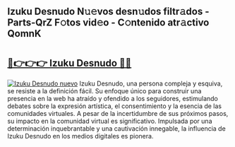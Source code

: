 ## Izuku Desnudo N𝚞𝚎vos desn𝚞dos filtr𝚊dos - Parts-QrZ F𝚘tos vid𝚎o - C𝚘ntenido atr𝚊ctivo QomnK

# <h2><a href="http://mb2x29x.tromn.icu/?c=Izuku+Desnudo">🔗👉👉👉 Izuku Desnudo 🔗🔗</a></h2>

[![Izuku Desnudo nuevo](https://i.imgur.com/pEAQMta.gif)](http://mb2x29x.tromn.icu/?c=Izuku+Desnudo)
Izuku Desnudo, una persona compleja y esquiva, se resiste a la definición fácil. Su enfoque único para construir una presencia en la web ha atraído y ofendido a los seguidores, estimulando debates sobre la expresión artística, el consentimiento y la esencia de las comunidades virtuales. A pesar de la incertidumbre de sus próximos pasos, su impacto en la comunidad virtual es significativo. Impulsada por una determinación inquebrantable y una cautivación innegable, la influencia de Izuku Desnudo en los medios digitales es pionera.

